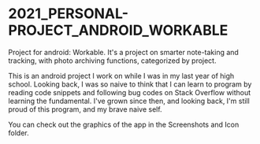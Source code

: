# 2021_PERSONAL-PROJECT_ANDROID_WORKABLE
Project for android: Workable. It's a project on smarter note-taking and tracking, with photo archiving functions, categorized by project.


This is an android project I work on while I was in my last year of high school. Looking back, I was so naive to think that I can learn to program by reading code snippets and following bug codes on Stack Overflow without learning the fundamental. I've grown since then, and looking back, I'm still proud of this program, and my brave naive self.


You can check out the graphics of the app in the Screenshots and Icon folder.
